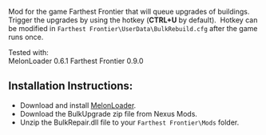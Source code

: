 ﻿Mod for the game Farthest Frontier that will queue upgrades of buildings.  Trigger the upgrades by using the hotkey (**CTRL+U** by default).  Hotkey can be modified in `Farthest Frontier\UserData\BulkRebuild.cfg` after the game runs once.

Tested with:  
MelonLoader 0.6.1
Farthest Frontier 0.9.0

## Installation Instructions:

* Download and install [MelonLoader](https://github.com/LavaGang/MelonLoader).﻿﻿
* Download the BulkUpgrade zip file from Nexus Mods.
* Unzip the BulkRepair.dll file to your `Farthest Frontier\Mods` folder.

